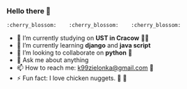 ### Hello there 👋
	:cherry_blossom: 	:cherry_blossom: 	:cherry_blossom:
- 🔭 I’m currently studying on **UST in Cracow** :woman_student:
- 🌱 I’m currently learning **django** and **java script**
- 👯 I’m looking to collaborate on **python** :snake:
- 💬 Ask me about anything
- 📫 How to reach me: k99zielonka@gmail.com :postbox:
- ⚡ Fun fact: I love chicken nuggets. :hand_over_mouth: :fries:

